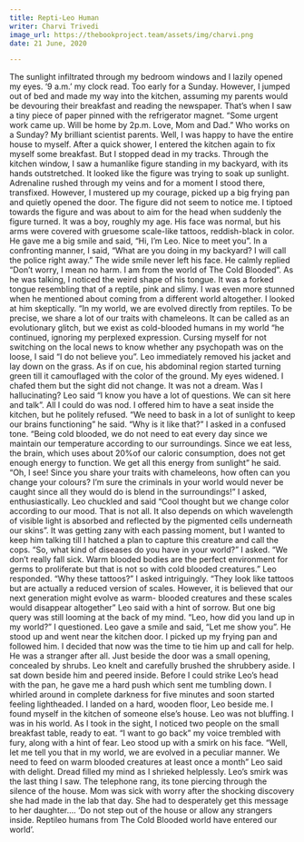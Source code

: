 ```yaml
---
title: Repti-Leo Human
writer: Charvi Trivedi
image_url: https://thebookproject.team/assets/img/charvi.png
date: 21 June, 2020

---
```

The sunlight infiltrated through my bedroom windows and I lazily opened my eyes. ‘9 a.m.’ my clock read. Too early for a Sunday. However, I jumped out of bed and made my way into the kitchen, assuming my parents would be devouring their breakfast and reading the newspaper. That’s when I saw a tiny piece of paper pinned with the refrigerator magnet. “Some urgent work came up. Will be home by 2p.m. Love, Mom and Dad.” Who works on a Sunday? My brilliant scientist parents. Well, I was happy to have the entire house to myself. After a quick shower, I entered the kitchen again to fix myself some breakfast. But I stopped dead in my tracks. Through the kitchen window, I saw a humanlike figure standing in my backyard, with its hands outstretched. It looked like the figure was trying to soak up sunlight. Adrenaline rushed through my veins and for a moment I stood there, transfixed. However, I mustered up my courage, picked up a big frying pan and quietly opened the door. The figure did not seem to notice me. I tiptoed towards the figure and was about to aim for the head when suddenly the figure turned. It was a boy, roughly my age. His face was normal, but his arms were covered with gruesome scale-like tattoos, reddish-black in color. He gave me a big smile and said, “Hi, I’m Leo. Nice to meet you”. In a confronting manner, I said, “What are you doing in my backyard? I will call the police right away.” The wide smile never left his face. He calmly replied “Don’t worry, I mean no harm. I am from the world of The Cold Blooded”. As he was talking, I noticed the weird shape of his tongue. It was a forked tongue resembling that of a reptile, pink and slimy. I was even more stunned when he mentioned about coming from a different world altogether. I looked at him skeptically. “In my world, we are evolved directly from reptiles. To be precise, we share a lot of our traits with chameleons. It can be called as an evolutionary glitch, but we exist as cold-blooded humans in my world “he continued, ignoring my perplexed expression. Cursing myself for not switching on the local news to know whether any psychopath was on the loose, I said “I do not believe you”. Leo immediately removed his jacket and lay down on the grass. As if on cue, his abdominal region started turning green till it camouflaged with the color of the ground. My eyes widened. I chafed them but the sight did not change. It was not a dream. Was I hallucinating? Leo said “I know you have a lot of questions. We can sit here and talk”. All I could do was nod. I offered him to have a seat inside the kitchen, but he politely refused. “We need to bask in a lot of sunlight to keep our brains functioning” he said. “Why is it like that?” I asked in a confused tone. “Being cold blooded, we do not need to eat every day since we maintain our temperature according to our surroundings. Since we eat less, the brain, which uses about 20%of our caloric consumption, does not get enough energy to function. We get all this energy from sunlight” he said. “Oh, I see! Since you share your traits with chameleons, how often can you change your colours? I’m sure the criminals in your world would never be caught since all they would do is blend in the surroundings!” I asked, enthusiastically. Leo chuckled and said “Cool thought but we change color according to our mood. That is not all. It also depends on which wavelength of visible light is absorbed and reflected by the pigmented cells underneath our skins”. It was getting zany with each passing moment, but I wanted to keep him talking till I hatched a plan to capture this creature and call the cops. “So, what kind of diseases do you have in your world?” I asked. “We don’t really fall sick. Warm blooded bodies are the perfect environment for germs to proliferate but that is not so with cold blooded creatures.” Leo responded. “Why these tattoos?” I asked intriguingly. “They look like tattoos but are actually a reduced version of scales. However, it is believed that our next generation might evolve as warm- blooded creatures and these scales would disappear altogether” Leo said with a hint of sorrow. But one big query was still looming at the back of my mind. “Leo, how did you land up in my world?” I questioned. Leo gave a smile and said, “Let me show you”. He stood up and went near the kitchen door. I picked up my frying pan and followed him. I decided that now was the time to tie him up and call for help. He was a stranger after all. Just beside the door was a small opening, concealed by shrubs. Leo knelt and carefully brushed the shrubbery aside. I sat down beside him and peered inside. Before I could strike Leo’s head with the pan, he gave me a hard push which sent me tumbling down. I whirled around in complete darkness for five minutes and soon started feeling lightheaded. I landed on a hard, wooden floor, Leo beside me. I found myself in the kitchen of someone else’s house. Leo was not bluffing. I was in his world. As I took in the sight, I noticed two people on the small breakfast table, ready to eat. “I want to go back” my voice trembled with fury, along with a hint of fear. Leo stood up with a smirk on his face. “Well, let me tell you that in my world, we are evolved in a peculiar manner. We need to feed on warm blooded creatures at least once a month” Leo said with delight. Dread filled my mind as I shrieked helplessly. Leo’s smirk was the last thing I saw. The telephone rang, its tone piercing through the silence of the house. Mom was sick with worry after the shocking discovery she had made in the lab that day. She had to desperately get this message to her daughter.... ‘Do not step out of the house or allow any strangers inside. Reptileo humans from The Cold Blooded world have entered our world’.